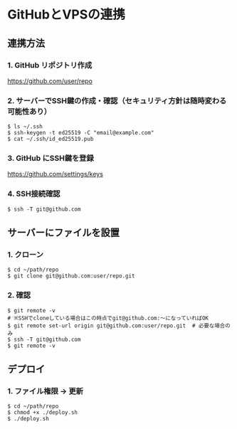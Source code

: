 # GitHubとVPSの連携

## 連携方法

### 1. GitHub リポジトリ作成
https://github.com/user/repo

### 2. サーバーでSSH鍵の作成・確認（セキュリティ方針は随時変わる可能性あり）
```
$ ls ~/.ssh
$ ssh-keygen -t ed25519 -C "email@example.com"
$ cat ~/.ssh/id_ed25519.pub
```

### 3. GitHub にSSH鍵を登録
https://github.com/settings/keys

### 4. SSH接続確認
```
$ ssh -T git@github.com
```

## サーバーにファイルを設置

### 1. クローン
```
$ cd ~/path/repo
$ git clone git@github.com:user/repo.git
```

### 2. 確認
```
$ git remote -v
# ※SSHでcloneしている場合はこの時点でgit@github.com:〜になっていればOK
$ git remote set-url origin git@github.com:user/repo.git  # 必要な場合のみ
$ ssh -T git@github.com
$ git remote -v
```

## デプロイ

### 1. ファイル権限 → 更新
```
$ cd ~/path/repo
$ chmod +x ./deploy.sh
$ ./deploy.sh
```